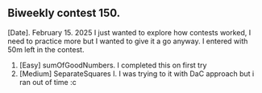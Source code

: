 ## Biweekly contest 150. 
[Date]. February 15. 2025
I just wanted to explore how contests worked, I need to practice more but I wanted to give it a go anyway. I entered with 50m left in the contest.
1. [Easy] sumOfGoodNumbers. I completed this on first try
2. [Medium] SeparateSquares I. I was trying to it with DaC approach but i ran out of time :c
